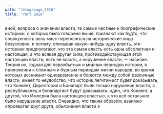 ```yaml
---
path: "/blog/page_2916"
title: "Part 2916"
---
```


вной, вопроса о значении власти, те самые частные и биографические историки, о которых было говорено выше, признают как будто, что совокупность воль масс переносится на исторические лица безусловно, и потому, описывая какую-нибудь одну власть, эти историки предполагают, что эта самая власть есть одна абсолютная и настоящая, а что всякая другая сила, противодействующая этой настоящей власти, есть не власть, а нарушение власти, — насилие.
Теория их, годная для первобытных и мирных периодов истории, в приложении к сложным и бурным периодам жизни народов, во время которых возникают одновременно и борются между собой различные власти, имеет то неудобство, что историк легитимист будет доказывать, что Конвент, Директория и Бонапарт были только нарушение власти, а республиканец и бонапартист будут доказывать: один, что Конвент, а другой, что Империя была настоящею властью, а что всё остальное было нарушение власти. Очевидно, что таким образом, взаимно опровергая друг друга, объяснения власти э
